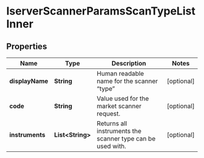 

# IserverScannerParamsScanTypeListInner


## Properties

| Name | Type | Description | Notes |
|------------ | ------------- | ------------- | -------------|
|**displayName** | **String** | Human readable name for the scanner “type” |  [optional] |
|**code** | **String** | Value used for the market scanner request. |  [optional] |
|**instruments** | **List&lt;String&gt;** | Returns all instruments the scanner type can be used with. |  [optional] |



